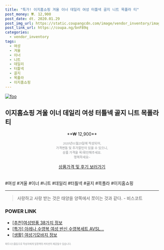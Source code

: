 ```yaml
--- 
title: "특가! 이지홈쇼핑 겨울 이너 데일리 여성 터틀넥 골지 니트 목폴라 티" 
post_money: ₩. 12,900 
post_date: dt. 2020.01.29 
post_img_url: https://static.coupangcdn.com/image/vendor_inventory/images/2018/10/19/15/7/f0a9d33b-06aa-450e-ae8b-1e788c8712d0.jpg 
post_link_url: https://coupa.ng/bnF89q 
categories: 
  - vendor_inventory 
tags: 
  - 여성 
  - 겨울 
  - 이너 
  - 니트 
  - 데일리 
  - 터틀넥 
  - 골지 
  - 목폴라 
  - 이지홈쇼핑 
--- 
```

[![foo](https://static.coupangcdn.com/image/vendor_inventory/images/2018/10/19/15/7/f0a9d33b-06aa-450e-ae8b-1e788c8712d0.jpg)](https://coupa.ng/bnF89q) 

## 이지홈쇼핑 겨울 이너 데일리 여성 터틀넥 골지 니트 목폴라 티 
<p style="text-align: center;">**₩ 12,900**</p> 
<p style="text-align: center;"><span style="color: #898c8f; font-family: Georgia,Times,serif; font-size: 0.75em;">2020년01월29일에 작성되어, <br>가격변동 및 추가할인이 있을 수 있으니,<br> 상품 가격을 꼭!확인해주세요.<br>행복하세요~</span> 
</p>	 
<div markdown="0" style="text-align: center;"><a href="https://coupa.ng/bnF89q" class="btn btn--success">상품가격 및 후기 보러가기</a></div> 
<br><br> 
  #여성 #겨울 #이너 #니트 #데일리 #터틀넥 #골지 #목폴라 #이지홈쇼핑 
<hr> 

> 사랑하고 사랑 받는 것은 태양을 양쪽에서 쪼이는 것과 같다. - 비스코트 


### POWER LINK

* <a href="https://blog.naver.com/fasyy4321/221786234954" target="_blank">[추천]여성방풍 38가지 정보</a>
* <a href="https://blog.naver.com/an0733/221789310383" target="_blank">[특가] 아레나 수영복 여성 반신 수영복세트 AVSL...</a>
* <a href="https://blog.naver.com/sakai111/221758157003" target="_blank"> [생활] 여성기모바지 정보 </a>

<span style="color: #898c8f; font-family: Georgia,Times,serif; font-size: 0.55em;">파트너스활동으로 작성자에게 일정액의 커미션이 제공될수 있습니다.</span> 
